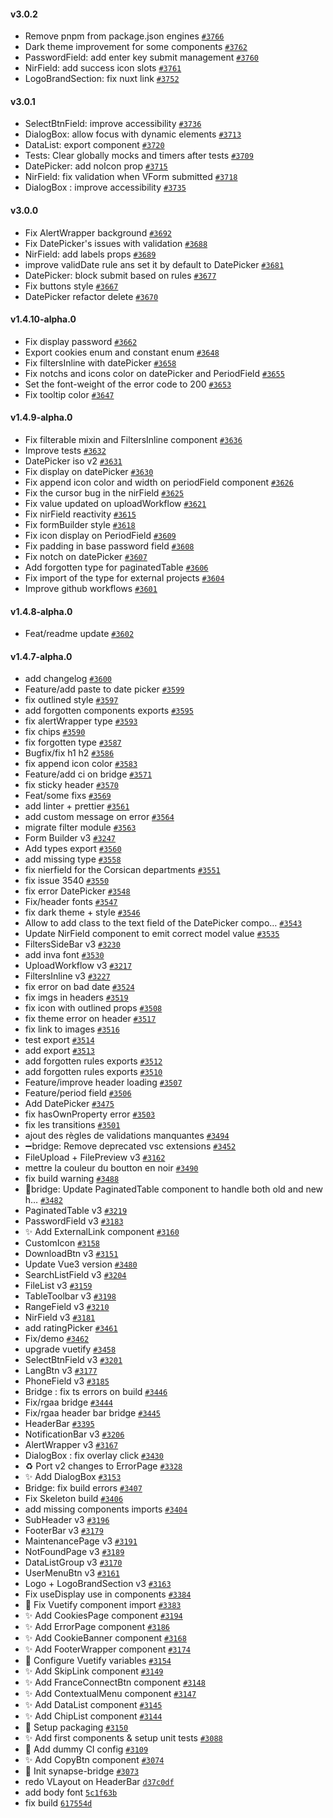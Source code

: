 #### v3.0.2

- Remove pnpm from package.json engines [`#3766`](https://github.com/assurance-maladie-digital/design-system/pull/3766)
- Dark theme improvement for some components [`#3762`](https://github.com/assurance-maladie-digital/design-system/pull/3762)
- PasswordField: add enter key submit management [`#3760`](https://github.com/assurance-maladie-digital/design-system/pull/3760)
- NirField: add success icon slots [`#3761`](https://github.com/assurance-maladie-digital/design-system/pull/3761)
- LogoBrandSection: fix nuxt link [`#3752`](https://github.com/assurance-maladie-digital/design-system/pull/3752)

#### v3.0.1

-   SelectBtnField: improve accessibility [`#3736`](https://github.com/assurance-maladie-digital/design-system/pull/3736)
-   DialogBox: allow focus with dynamic elements [`#3713`](https://github.com/assurance-maladie-digital/design-system/pull/3713)
-   DataList: export component [`#3720`](https://github.com/assurance-maladie-digital/design-system/pull/3720)
-   Tests: Clear globally mocks and timers after tests [`#3709`](https://github.com/assurance-maladie-digital/design-system/pull/3709)
-   DatePicker: add noIcon prop [`#3715`](https://github.com/assurance-maladie-digital/design-system/pull/3715)
-   NirField: fix validation when VForm submitted [`#3718`](https://github.com/assurance-maladie-digital/design-system/pull/3718)
-   DialogBox : improve accessibility [`#3735`](https://github.com/assurance-maladie-digital/design-system/pull/3735)

#### v3.0.0

-   Fix AlertWrapper background [`#3692`](https://github.com/assurance-maladie-digital/design-system/pull/3692)
-   Fix DatePicker's issues with validation [`#3688`](https://github.com/assurance-maladie-digital/design-system/pull/3688)
-   NirField: add labels props [`#3689`](https://github.com/assurance-maladie-digital/design-system/pull/3689)
-   improve validDate rule ans set it by default to DatePicker [`#3681`](https://github.com/assurance-maladie-digital/design-system/pull/3681)
-   DatePicker: block submit based on rules [`#3677`](https://github.com/assurance-maladie-digital/design-system/pull/3677)
-   Fix buttons style [`#3667`](https://github.com/assurance-maladie-digital/design-system/pull/3667)
-   DatePicker refactor delete [`#3670`](https://github.com/assurance-maladie-digital/design-system/pull/3670)

#### v1.4.10-alpha.0

-   Fix display password [`#3662`](https://github.com/assurance-maladie-digital/design-system/pull/3662)
-   Export cookies enum and constant enum [`#3648`](https://github.com/assurance-maladie-digital/design-system/pull/3648)
-   Fix filtersInline with datePicker [`#3658`](https://github.com/assurance-maladie-digital/design-system/pull/3658)
-   Fix notchs and icons color on datePicker and PeriodField [`#3655`](https://github.com/assurance-maladie-digital/design-system/pull/3655)
-   Set the font-weight of the error code to 200 [`#3653`](https://github.com/assurance-maladie-digital/design-system/pull/3653)
-   Fix tooltip color [`#3647`](https://github.com/assurance-maladie-digital/design-system/pull/3647)

#### v1.4.9-alpha.0

-   Fix filterable mixin and FiltersInline component [`#3636`](https://github.com/assurance-maladie-digital/design-system/pull/3636)
-   Improve tests [`#3632`](https://github.com/assurance-maladie-digital/design-system/pull/3632)
-   DatePicker iso v2 [`#3631`](https://github.com/assurance-maladie-digital/design-system/pull/3631)
-   Fix display on datePicker [`#3630`](https://github.com/assurance-maladie-digital/design-system/pull/3630)
-   Fix append icon color and width on periodField component [`#3626`](https://github.com/assurance-maladie-digital/design-system/pull/3626)
-   Fix the cursor bug in the nirField [`#3625`](https://github.com/assurance-maladie-digital/design-system/pull/3625)
-   Fix value updated on uploadWorkflow [`#3621`](https://github.com/assurance-maladie-digital/design-system/pull/3621)
-   Fix nirField reactivity [`#3615`](https://github.com/assurance-maladie-digital/design-system/pull/3615)
-   Fix formBuilder style [`#3618`](https://github.com/assurance-maladie-digital/design-system/pull/3618)
-   Fix icon display on PeriodField [`#3609`](https://github.com/assurance-maladie-digital/design-system/pull/3609)
-   Fix padding in base password field [`#3608`](https://github.com/assurance-maladie-digital/design-system/pull/3608)
-   Fix notch on datePicker [`#3607`](https://github.com/assurance-maladie-digital/design-system/pull/3607)
-   Add forgotten type for paginatedTable [`#3606`](https://github.com/assurance-maladie-digital/design-system/pull/3606)
-   Fix import of the type for external projects [`#3604`](https://github.com/assurance-maladie-digital/design-system/pull/3604)
-   Improve github workflows [`#3601`](https://github.com/assurance-maladie-digital/design-system/pull/3601)

#### v1.4.8-alpha.0

-   Feat/readme update [`#3602`](https://github.com/assurance-maladie-digital/design-system/pull/3602)

#### v1.4.7-alpha.0

-   add changelog [`#3600`](https://github.com/assurance-maladie-digital/design-system/pull/3600)
-   Feature/add paste to date picker [`#3599`](https://github.com/assurance-maladie-digital/design-system/pull/3599)
-   fix outlined style [`#3597`](https://github.com/assurance-maladie-digital/design-system/pull/3597)
-   add forgotten components exports [`#3595`](https://github.com/assurance-maladie-digital/design-system/pull/3595)
-   fix alertWrapper type [`#3593`](https://github.com/assurance-maladie-digital/design-system/pull/3593)
-   fix chips [`#3590`](https://github.com/assurance-maladie-digital/design-system/pull/3590)
-   fix forgotten type [`#3587`](https://github.com/assurance-maladie-digital/design-system/pull/3587)
-   Bugfix/fix h1 h2 [`#3586`](https://github.com/assurance-maladie-digital/design-system/pull/3586)
-   fix append icon color [`#3583`](https://github.com/assurance-maladie-digital/design-system/pull/3583)
-   Feature/add ci on bridge [`#3571`](https://github.com/assurance-maladie-digital/design-system/pull/3571)
-   fix sticky header [`#3570`](https://github.com/assurance-maladie-digital/design-system/pull/3570)
-   Feat/some fixs [`#3569`](https://github.com/assurance-maladie-digital/design-system/pull/3569)
-   add linter + prettier [`#3561`](https://github.com/assurance-maladie-digital/design-system/pull/3561)
-   add custom message on error [`#3564`](https://github.com/assurance-maladie-digital/design-system/pull/3564)
-   migrate filter module [`#3563`](https://github.com/assurance-maladie-digital/design-system/pull/3563)
-   Form Builder v3 [`#3247`](https://github.com/assurance-maladie-digital/design-system/pull/3247)
-   Add types export [`#3560`](https://github.com/assurance-maladie-digital/design-system/pull/3560)
-   add missing type [`#3558`](https://github.com/assurance-maladie-digital/design-system/pull/3558)
-   fix nierfield for the Corsican departments [`#3551`](https://github.com/assurance-maladie-digital/design-system/pull/3551)
-   fix issue 3540 [`#3550`](https://github.com/assurance-maladie-digital/design-system/pull/3550)
-   fix error DatePicker [`#3548`](https://github.com/assurance-maladie-digital/design-system/pull/3548)
-   Fix/header fonts [`#3547`](https://github.com/assurance-maladie-digital/design-system/pull/3547)
-   fix dark theme + style [`#3546`](https://github.com/assurance-maladie-digital/design-system/pull/3546)
-   Allow to add class to the text field of the DatePicker compo… [`#3543`](https://github.com/assurance-maladie-digital/design-system/pull/3543)
-   Update NirField component to emit correct model value [`#3535`](https://github.com/assurance-maladie-digital/design-system/pull/3535)
-   FiltersSideBar v3 [`#3230`](https://github.com/assurance-maladie-digital/design-system/pull/3230)
-   add inva font [`#3530`](https://github.com/assurance-maladie-digital/design-system/pull/3530)
-   UploadWorkflow v3 [`#3217`](https://github.com/assurance-maladie-digital/design-system/pull/3217)
-   FiltersInline v3 [`#3227`](https://github.com/assurance-maladie-digital/design-system/pull/3227)
-   fix error on bad date [`#3524`](https://github.com/assurance-maladie-digital/design-system/pull/3524)
-   fix imgs in headers [`#3519`](https://github.com/assurance-maladie-digital/design-system/pull/3519)
-   fix icon with outlined props [`#3508`](https://github.com/assurance-maladie-digital/design-system/pull/3508)
-   fix theme error on header [`#3517`](https://github.com/assurance-maladie-digital/design-system/pull/3517)
-   fix link to images [`#3516`](https://github.com/assurance-maladie-digital/design-system/pull/3516)
-   test export [`#3514`](https://github.com/assurance-maladie-digital/design-system/pull/3514)
-   add export [`#3513`](https://github.com/assurance-maladie-digital/design-system/pull/3513)
-   add forgotten rules exports [`#3512`](https://github.com/assurance-maladie-digital/design-system/pull/3512)
-   add forgotten rules exports [`#3510`](https://github.com/assurance-maladie-digital/design-system/pull/3510)
-   Feature/improve header loading [`#3507`](https://github.com/assurance-maladie-digital/design-system/pull/3507)
-   Feature/period field [`#3506`](https://github.com/assurance-maladie-digital/design-system/pull/3506)
-   Add DatePicker [`#3475`](https://github.com/assurance-maladie-digital/design-system/pull/3475)
-   fix hasOwnProperty error [`#3503`](https://github.com/assurance-maladie-digital/design-system/pull/3503)
-   fix les transitions [`#3501`](https://github.com/assurance-maladie-digital/design-system/pull/3501)
-   ajout des règles de validations manquantes [`#3494`](https://github.com/assurance-maladie-digital/design-system/pull/3494)
-   ➖bridge: Remove deprecated vsc extensions [`#3452`](https://github.com/assurance-maladie-digital/design-system/pull/3452)
-   FileUpload + FilePreview v3 [`#3162`](https://github.com/assurance-maladie-digital/design-system/pull/3162)
-   mettre la couleur du boutton en noir [`#3490`](https://github.com/assurance-maladie-digital/design-system/pull/3490)
-   fix build warning [`#3488`](https://github.com/assurance-maladie-digital/design-system/pull/3488)
-   🐛bridge: Update PaginatedTable component to handle both old and new h… [`#3482`](https://github.com/assurance-maladie-digital/design-system/pull/3482)
-   PaginatedTable v3 [`#3219`](https://github.com/assurance-maladie-digital/design-system/pull/3219)
-   PasswordField v3 [`#3183`](https://github.com/assurance-maladie-digital/design-system/pull/3183)
-   ✨ Add ExternalLink component [`#3160`](https://github.com/assurance-maladie-digital/design-system/pull/3160)
-   CustomIcon [`#3158`](https://github.com/assurance-maladie-digital/design-system/pull/3158)
-   DownloadBtn v3 [`#3151`](https://github.com/assurance-maladie-digital/design-system/pull/3151)
-   Update Vue3 version [`#3480`](https://github.com/assurance-maladie-digital/design-system/pull/3480)
-   SearchListField v3 [`#3204`](https://github.com/assurance-maladie-digital/design-system/pull/3204)
-   FileList v3 [`#3159`](https://github.com/assurance-maladie-digital/design-system/pull/3159)
-   TableToolbar v3 [`#3198`](https://github.com/assurance-maladie-digital/design-system/pull/3198)
-   RangeField v3 [`#3210`](https://github.com/assurance-maladie-digital/design-system/pull/3210)
-   NirField v3 [`#3181`](https://github.com/assurance-maladie-digital/design-system/pull/3181)
-   add ratingPicker [`#3461`](https://github.com/assurance-maladie-digital/design-system/pull/3461)
-   Fix/demo [`#3462`](https://github.com/assurance-maladie-digital/design-system/pull/3462)
-   upgrade vuetify [`#3458`](https://github.com/assurance-maladie-digital/design-system/pull/3458)
-   SelectBtnField v3 [`#3201`](https://github.com/assurance-maladie-digital/design-system/pull/3201)
-   LangBtn v3 [`#3177`](https://github.com/assurance-maladie-digital/design-system/pull/3177)
-   PhoneField v3 [`#3185`](https://github.com/assurance-maladie-digital/design-system/pull/3185)
-   Bridge : fix ts errors on build [`#3446`](https://github.com/assurance-maladie-digital/design-system/pull/3446)
-   Fix/rgaa bridge [`#3444`](https://github.com/assurance-maladie-digital/design-system/pull/3444)
-   Fix/rgaa header bar bridge [`#3445`](https://github.com/assurance-maladie-digital/design-system/pull/3445)
-   HeaderBar [`#3395`](https://github.com/assurance-maladie-digital/design-system/pull/3395)
-   NotificationBar v3 [`#3206`](https://github.com/assurance-maladie-digital/design-system/pull/3206)
-   AlertWrapper v3 [`#3167`](https://github.com/assurance-maladie-digital/design-system/pull/3167)
-   DialogBox : fix overlay click [`#3430`](https://github.com/assurance-maladie-digital/design-system/pull/3430)
-   ♻️ Port v2 changes to ErrorPage [`#3328`](https://github.com/assurance-maladie-digital/design-system/pull/3328)
-   ✨ Add DialogBox [`#3153`](https://github.com/assurance-maladie-digital/design-system/pull/3153)
-   Bridge: fix build errors [`#3407`](https://github.com/assurance-maladie-digital/design-system/pull/3407)
-   Fix Skeleton build [`#3406`](https://github.com/assurance-maladie-digital/design-system/pull/3406)
-   add missing components imports [`#3404`](https://github.com/assurance-maladie-digital/design-system/pull/3404)
-   SubHeader v3 [`#3196`](https://github.com/assurance-maladie-digital/design-system/pull/3196)
-   FooterBar v3 [`#3179`](https://github.com/assurance-maladie-digital/design-system/pull/3179)
-   MaintenancePage v3 [`#3191`](https://github.com/assurance-maladie-digital/design-system/pull/3191)
-   NotFoundPage v3 [`#3189`](https://github.com/assurance-maladie-digital/design-system/pull/3189)
-   DataListGroup v3 [`#3170`](https://github.com/assurance-maladie-digital/design-system/pull/3170)
-   UserMenuBtn v3 [`#3161`](https://github.com/assurance-maladie-digital/design-system/pull/3161)
-   Logo + LogoBrandSection v3 [`#3163`](https://github.com/assurance-maladie-digital/design-system/pull/3163)
-   Fix useDisplay use in components [`#3384`](https://github.com/assurance-maladie-digital/design-system/pull/3384)
-   🐛 Fix Vuetify component import [`#3383`](https://github.com/assurance-maladie-digital/design-system/pull/3383)
-   ✨ Add CookiesPage component [`#3194`](https://github.com/assurance-maladie-digital/design-system/pull/3194)
-   ✨ Add ErrorPage component [`#3186`](https://github.com/assurance-maladie-digital/design-system/pull/3186)
-   ✨ Add CookieBanner component [`#3168`](https://github.com/assurance-maladie-digital/design-system/pull/3168)
-   ✨ Add FooterWrapper component [`#3174`](https://github.com/assurance-maladie-digital/design-system/pull/3174)
-   💄 Configure Vuetify variables [`#3154`](https://github.com/assurance-maladie-digital/design-system/pull/3154)
-   ✨ Add SkipLink component [`#3149`](https://github.com/assurance-maladie-digital/design-system/pull/3149)
-   ✨ Add FranceConnectBtn component [`#3148`](https://github.com/assurance-maladie-digital/design-system/pull/3148)
-   ✨ Add ContextualMenu component [`#3147`](https://github.com/assurance-maladie-digital/design-system/pull/3147)
-   ✨ Add DataList component [`#3145`](https://github.com/assurance-maladie-digital/design-system/pull/3145)
-   ✨ Add ChipList component [`#3144`](https://github.com/assurance-maladie-digital/design-system/pull/3144)
-   🔧 Setup packaging [`#3150`](https://github.com/assurance-maladie-digital/design-system/pull/3150)
-   ✨ Add first components & setup unit tests [`#3088`](https://github.com/assurance-maladie-digital/design-system/pull/3088)
-   🔧 Add dummy CI config [`#3109`](https://github.com/assurance-maladie-digital/design-system/pull/3109)
-   ✨ Add CopyBtn component [`#3074`](https://github.com/assurance-maladie-digital/design-system/pull/3074)
-   🎉 Init synapse-bridge [`#3073`](https://github.com/assurance-maladie-digital/design-system/pull/3073)
-   redo VLayout on HeaderBar [`d37c0df`](https://github.com/assurance-maladie-digital/design-system/commit/d37c0df1b03e8c602d6f751d5338c58c73cb0da1)
-   add body font [`5c1f63b`](https://github.com/assurance-maladie-digital/design-system/commit/5c1f63b42297113094ba009936dabaeac27378b5)
-   fix build [`617554d`](https://github.com/assurance-maladie-digital/design-system/commit/617554dc6c984302353db0f1e2b1ea205dc4c7a7)
